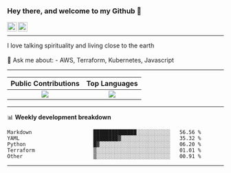 ### Hey there, and welcome to my Github 👋

<a href="https://www.linkedin.com/in/ibrahiem-mohammad/" target="_blank">
  <img align="left" alt="Ibrahiem's LinkdeIn" width="22px" src="https://cdn.worldvectorlogo.com/logos/linkedin-icon-2.svg"/>
</a>
<a href="https://imohammd.netlify.app/" target="_blank">
  <img align="left" alt="Ibrahiem's Website" width="22px" src="https://cdn.worldvectorlogo.com/logos/netlify.svg"/>
</a>
<br>
<hr>
I love talking spirituality and living close to the earth
<br>
<br>
💬 Ask me about: 
- AWS, Terraform, Kubernetes, Javascript

-------

Public Contributions             |  Top Languages
:-------------------------:|:-------------------------:
![](https://github-readme-stats.vercel.app/api?username=ibrahiem96&show_icons=true&count_private=true&bg_color=30,e96443,904e95&title_color=fff&text_color=fff)  |  ![](https://github-readme-stats.vercel.app/api/top-langs/?username=ibrahiem96&layout=compact&bg_color=30,e96443,904e95&title_color=fff&text_color=fff&hide=html,css)

-------
📊 **Weekly development breakdown**
<!--START_SECTION:waka-->

```text
Markdown                    ██████████████░░░░░░░░░░░   56.56 %
YAML                        ████████▓░░░░░░░░░░░░░░░░   35.32 %
Python                      █▓░░░░░░░░░░░░░░░░░░░░░░░   06.20 %
Terraform                   ▒░░░░░░░░░░░░░░░░░░░░░░░░   01.01 %
Other                       ▒░░░░░░░░░░░░░░░░░░░░░░░░   00.91 %
```

<!--END_SECTION:waka-->
-------

